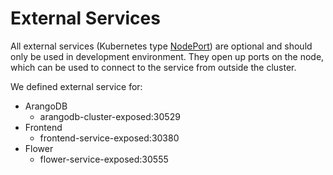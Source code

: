 # External Services

All external services (Kubernetes type [NodePort](https://kubernetes.io/docs/concepts/services-networking/service/#type-nodeport)) are optional and should only be used in development environment. They open up ports on the node, which can be used to connect to the service from outside the cluster.

We defined external service for:

- ArangoDB
  - arangodb-cluster-exposed:30529
- Frontend
  - frontend-service-exposed:30380
- Flower
  - flower-service-exposed:30555
